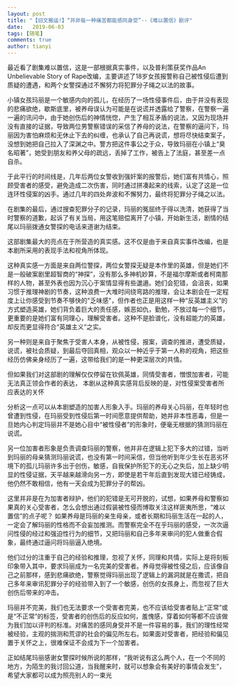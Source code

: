 ```yaml
---
layout: post
title: "【旧文搬运!】“并非每一种痛苦都能感同身受”--《难以置信》剧评"
date:   2019-06-03
tags: [随笔]
comments: true
author: tianyi
---
```


最近看了剧集难以置信，这是一部根据真实事件，以及普利策获奖作品An Unbelievable Story of Rape改编，主要讲述了18岁女孩报警称自己被性侵后遭到质疑的遭遇，和两个女警探通过不懈努力将犯罪分子绳之以法的故事。
 
小镇女孩玛丽是一个敏感内向的孤儿，在经历了一场性侵事件后，由于并没有表现的悲痛欲绝，歇斯底里，被养母误认为可能是在说谎并透露给了警察，在警察一遍一遍的讯问中，由于她创伤后的神情恍惚，产生了相互矛盾的说法，又因为现场并没有直接的证据，导致两位男警察错误的采信了养母的说法，在警察的逼问下，玛丽因为害怕麻烦和无休止下去的纠缠，也承认了自己再说谎，想将尽快结束案子，没想到她把自己拉入了深渊之中。警方把这件事公之于众，导致玛丽在小镇上“臭名昭著”，她受到朋友和养父母的疏远，丢掉了工作，被告上了法庭，甚至差一点自杀。

于此平行的时间线是，几年后两位女警收到强奸案的报警后，她们富有共情心，照顾受害者的感受，避免造成二次伤害，同时通过拼凑起来的线索，认定了这是一位连环性侵案的凶手。通过几年的四处奔波和不懈努力，最终将犯罪分子绳之以法。

 在剧集的最后，通过搜查犯罪分子的记录，玛丽的冤屈终于得以洗清，她获得了当时警察的道歉，起诉了有关当局，用这笔赔偿离开了小镇，开始新生活，剧情的结尾以玛丽拨通女警探的电话来道谢为结束。 

 这部剧集最大的亮点在于所营造的真实感。这不仅是由于来自真实事件改编，也是本剧所采用的表现手法和视角所体现。

这种真实感一方面是来自两位警探，两位女警探无疑是本作里的英雄，但是她们不是一般破案剧里超智商的“神探”，没有那么多神机妙算，不是福尔摩斯或者柯南那样的人物，甚至外表也因为沉心于案情显得有些邋遢。她们会犯错，会沮丧，如果习惯于推理神剧的节奏，这种浪费一大堆时间绕弯路的推理，会让本剧会在一定程度上让你感受到节奏不够快的"乏味感"，但作者也正是用这样一种“反英雄主义”的方式塑造英雄，她们背负着巨大的责任感，嫉恶如仇，勤勉，不放过每一个细节，更重要的是她们富有同理心，理解受害者。这种不是脸谱化，没有超能力的英雄，却反而更显得符合“英雄主义”之实。

另一种则是来自于聚焦于受害人本身，从被性侵，报案，调查的推进，遭受质疑，说谎，被社会质疑，到最后夺回真相，观众以一种近乎于第一人称的视角，把这些经历仿佛亲身经历了一遍，这带给我们的是一种更深层次的共情。

但如果我们对这部剧的理解仅仅停留在钦佩英雄，同情受害者，憎恨加害者，可能无法真正领会作者的表达， 本剧从这种真实感背后反映的是，对性侵案受害者所应表达的关怀

分析这一点可以从本剧塑造的加害人形象入手。玛丽的养母关心玛丽，在年轻时也曾遭到性侵，在玛丽受到性侵后第一时间愿意提供帮助，她并非本性恶毒，但是一旦她内心判定玛丽并不是她心目中“被性侵者”的形象时，便毫无根据的猜测玛丽在说谎。

另一位加害者形象是负责调查玛丽的警察，他并非在逻辑上犯下多大的过错，当听到玛丽的母亲猜测玛丽说谎，也没有第一时间采信，但当他听到年少生长在恶劣环境下的孤儿玛丽许多出于创伤，敏感，自我保护所犯下的无心之失后，加上缺少明显的性侵证据，天平越来越滑向另一方，即使是若干年后直到发现大错已经铸成，他仍然不敢相信，他有一天会成为犯罪分子的帮凶。

这里并非是在为加害者辩护，他们的犯错是无可开脱的，试想，如果养母和警察如果真的关心受害者，怎么会想出通过假装被性侵而博取关注这样匪夷所思，“难以置信”的点子呢？ 如果养母是玛丽的亲生母亲，或者长期和玛丽生活在一起的人，一定会了解玛丽的性格而不会妄加推测。而警察完全不在乎玛丽的感受，一次次逼问性侵的经过和强迫性行为的细节，又把玛丽和自己多年来审问的犯人做重合假象，最终通过逼问将玛丽逼入绝境。

他们过分的注重于自己的经验和推理，忽视了关怀，同理和共情，实际上是将刻板印象带入其中，要求玛丽成为一名完美的受害者。养母觉得被性侵之后，应该像自己之前那样，感到悲痛欲绝，警察觉得玛丽出现了逻辑上的漏洞就是在撒谎，把自己多年来审讯犯罪分子的经验带入到了一个敏感，创伤的女孩身上，而忽视了巨大创伤后带来的冲击。

玛丽并不完美，我们也无法要求一个受害者完美，也不应该给受害者贴上“正常”或是“不正常”的标签，受害者的创伤后的反应如何，羞愧感，穿着如何等都不应该做为我们加以评判的标准。对痛苦的感同身受并不是一件容易的事，我们的理性经常被经验，主观的揣测和荒谬的社会的偏见所左右。如果面对受害者，把经验和偏见置于关怀之上，很难保证不会成为下一个加害者。

正如结尾玛丽感谢女警探时候所说的那样，“我听说有这么两个人，在一个不同的地方，为陌生的我讨回公道，当我醒来时，就可以想象会有美好的事情会发生”，希望大家都可以成为照亮别人的一束光

